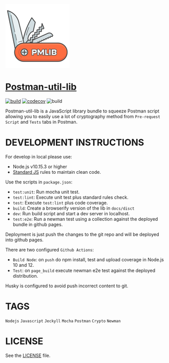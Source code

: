 ![logo](/docs/assets/img/logo.png)

# [Postman-util-lib](https://joolfe.github.io/postman-util-lib/)
[![build](https://img.shields.io/github/workflow/status/joolfe/postman-util-lib/Node%20CI?&label=Build&logo=github&style=flat-square)](https://github.com/joolfe/postman-util-lib/actions)
[![codecov](https://img.shields.io/codecov/c/github/joolfe/postman-util-lib?logo=codecov&style=flat-square)](https://codecov.io/gh/joolfe/postman-util-lib)
![build](https://img.shields.io/badge/Postman-%3E=7.0.9-green?logo=postman&style=flat-square&color=FF6C37)

Postman-util-lib is a JavaScript library bundle to squeeze Postman script allowing you to easily use a lot of cryptography method from `Pre-request Script` and `Tests` tabs in Postman.

# DEVELOPMENT INSTRUCTIONS

For develop in local please use:

- Node.js v10.15.3 or higher
- [Standard JS](https://standardjs.com/) rules to maintain clean code.

Use the scripts in `package.json`:

- `test:unit`: Run mocha unit test.
- `test:lint`: Execute unit test plus standard rules check.
- `test`: Execute `test:lint` plus code coverage.
- `build`: Create a browserify version of the lib in `docs/disct`
- `dev`: Run build script and start a dev server in localhost.
- `test:e2e`: Run a newman test using a collection against the deployed bundle in github pages.

Deployment is just push the changes to the git repo and will be deployed into github pages.

There are two configured `Github Actions`:
- `Build Node`: on `push` do npm install, test and upload coverage in Node.js 10 and 12.
- `Test`: on `page_build` execute newman e2e test against the deployed distribution.

Husky is configured to avoid push incorrect content to git.

# TAGS

`Nodejs` `Javascript` `Jeckyll` `Mocha` `Postman` `Crypto` `Newman`

# LICENSE

See the [LICENSE](https://github.com/joolfe/postman-util-lib/blob/master/LICENSE) file.